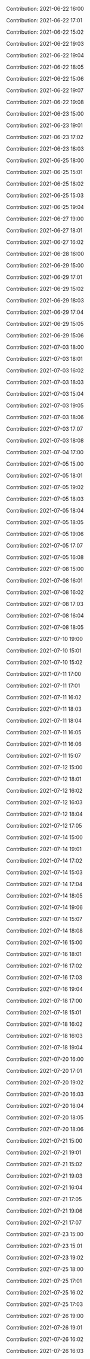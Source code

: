 Contribution: 2021-06-22 16:00

Contribution: 2021-06-22 17:01

Contribution: 2021-06-22 15:02

Contribution: 2021-06-22 19:03

Contribution: 2021-06-22 19:04

Contribution: 2021-06-22 18:05

Contribution: 2021-06-22 15:06

Contribution: 2021-06-22 19:07

Contribution: 2021-06-22 19:08

Contribution: 2021-06-23 15:00

Contribution: 2021-06-23 19:01

Contribution: 2021-06-23 17:02

Contribution: 2021-06-23 18:03

Contribution: 2021-06-25 18:00

Contribution: 2021-06-25 15:01

Contribution: 2021-06-25 18:02

Contribution: 2021-06-25 15:03

Contribution: 2021-06-25 19:04

Contribution: 2021-06-27 19:00

Contribution: 2021-06-27 18:01

Contribution: 2021-06-27 16:02

Contribution: 2021-06-28 16:00

Contribution: 2021-06-29 15:00

Contribution: 2021-06-29 17:01

Contribution: 2021-06-29 15:02

Contribution: 2021-06-29 18:03

Contribution: 2021-06-29 17:04

Contribution: 2021-06-29 15:05

Contribution: 2021-06-29 15:06

Contribution: 2021-07-03 18:00

Contribution: 2021-07-03 18:01

Contribution: 2021-07-03 16:02

Contribution: 2021-07-03 18:03

Contribution: 2021-07-03 15:04

Contribution: 2021-07-03 19:05

Contribution: 2021-07-03 18:06

Contribution: 2021-07-03 17:07

Contribution: 2021-07-03 18:08

Contribution: 2021-07-04 17:00

Contribution: 2021-07-05 15:00

Contribution: 2021-07-05 18:01

Contribution: 2021-07-05 19:02

Contribution: 2021-07-05 18:03

Contribution: 2021-07-05 18:04

Contribution: 2021-07-05 18:05

Contribution: 2021-07-05 19:06

Contribution: 2021-07-05 17:07

Contribution: 2021-07-05 16:08

Contribution: 2021-07-08 15:00

Contribution: 2021-07-08 16:01

Contribution: 2021-07-08 16:02

Contribution: 2021-07-08 17:03

Contribution: 2021-07-08 16:04

Contribution: 2021-07-08 18:05

Contribution: 2021-07-10 19:00

Contribution: 2021-07-10 15:01

Contribution: 2021-07-10 15:02

Contribution: 2021-07-11 17:00

Contribution: 2021-07-11 17:01

Contribution: 2021-07-11 16:02

Contribution: 2021-07-11 18:03

Contribution: 2021-07-11 18:04

Contribution: 2021-07-11 16:05

Contribution: 2021-07-11 16:06

Contribution: 2021-07-11 15:07

Contribution: 2021-07-12 15:00

Contribution: 2021-07-12 18:01

Contribution: 2021-07-12 16:02

Contribution: 2021-07-12 16:03

Contribution: 2021-07-12 18:04

Contribution: 2021-07-12 17:05

Contribution: 2021-07-14 15:00

Contribution: 2021-07-14 19:01

Contribution: 2021-07-14 17:02

Contribution: 2021-07-14 15:03

Contribution: 2021-07-14 17:04

Contribution: 2021-07-14 18:05

Contribution: 2021-07-14 19:06

Contribution: 2021-07-14 15:07

Contribution: 2021-07-14 18:08

Contribution: 2021-07-16 15:00

Contribution: 2021-07-16 18:01

Contribution: 2021-07-16 17:02

Contribution: 2021-07-16 17:03

Contribution: 2021-07-16 19:04

Contribution: 2021-07-18 17:00

Contribution: 2021-07-18 15:01

Contribution: 2021-07-18 16:02

Contribution: 2021-07-18 16:03

Contribution: 2021-07-18 19:04

Contribution: 2021-07-20 16:00

Contribution: 2021-07-20 17:01

Contribution: 2021-07-20 19:02

Contribution: 2021-07-20 16:03

Contribution: 2021-07-20 16:04

Contribution: 2021-07-20 18:05

Contribution: 2021-07-20 18:06

Contribution: 2021-07-21 15:00

Contribution: 2021-07-21 19:01

Contribution: 2021-07-21 15:02

Contribution: 2021-07-21 19:03

Contribution: 2021-07-21 16:04

Contribution: 2021-07-21 17:05

Contribution: 2021-07-21 19:06

Contribution: 2021-07-21 17:07

Contribution: 2021-07-23 15:00

Contribution: 2021-07-23 15:01

Contribution: 2021-07-23 19:02

Contribution: 2021-07-25 18:00

Contribution: 2021-07-25 17:01

Contribution: 2021-07-25 16:02

Contribution: 2021-07-25 17:03

Contribution: 2021-07-26 19:00

Contribution: 2021-07-26 19:01

Contribution: 2021-07-26 16:02

Contribution: 2021-07-26 16:03

